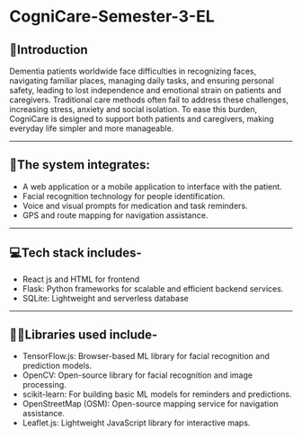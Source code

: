 # CogniCare-Semester-3-EL

## 🚀Introduction
Dementia patients worldwide face difficulties in recognizing faces, navigating familiar places, managing daily tasks, and ensuring personal safety, leading to lost independence and emotional strain on patients and caregivers.
Traditional care methods often fail to address these challenges, increasing stress, anxiety and social isolation.
To ease this burden, CogniCare is designed to support both patients and caregivers, making everyday life simpler and more manageable.

---

## 📌The system integrates:
* A web application or a mobile application to interface with the patient.
* Facial recognition technology for people identification.
* Voice and visual prompts for medication and task reminders.
* GPS and route mapping for navigation assistance.

---

## 💻Tech stack includes-

* React js and HTML for frontend 
* Flask: Python frameworks for scalable and efficient backend services.
* SQLite: Lightweight and serverless database 


---

## 👩‍💻Libraries used include-

* TensorFlow.js: Browser-based ML library for facial recognition and prediction models.
* OpenCV: Open-source library for facial recognition and image processing.
* scikit-learn: For building basic ML models for reminders and predictions.
* OpenStreetMap (OSM): Open-source mapping service for navigation assistance.
* Leaflet.js: Lightweight JavaScript library for interactive maps.








